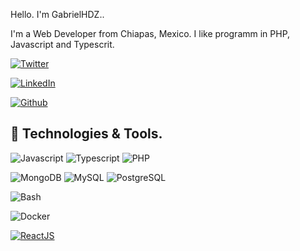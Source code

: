 Hello. I'm GabrielHDZ..

I'm a Web Developer from Chiapas, Mexico. I like programm in PHP, Javascript and Typescrit.

[![Twitter](https://img.shields.io/badge/Twitter-1DA1F2?style=for-the-badge&logo=twitter&logoColor=white&label=)](https://twitter.com/GHdzHdz)



[![LinkedIn](https://img.shields.io/badge/LinkedIn-0077B5?style=for-the-badge&logo=linkedin&logoColor=white)](https://www.linkedin.com/in/gabriel-diaz-1b38801a0)

[![Github](https://img.shields.io/badge/GitHub-100000?style=for-the-badge&logo=github&logoColor=white)](https://github.com/GabrielHDZ)

## 🔧 Technologies & Tools.

![Javascript](https://img.shields.io/badge/Code-JavaScript-informational?style=flat&logo=javascript&logoColor=white&color=FF6666)
![Typescript](https://img.shields.io/badge/Code-Typescript-informational?style=flat&logo=typescript&logoColor=white&color=FF6666)
![PHP](https://img.shields.io/badge/Code-PHP-informational?style=flat&logo=php&logoColor=white&color=FF6666)

![MongoDB](https://img.shields.io/badge/DB-MongoDB-informational?style=flat&logo=mongodb&logoColor=white&color=668AFF)
![MySQL](https://img.shields.io/badge/DB-MySQL-informational?style=flat&logo=mysql&logoColor=white&color=668AFF)
![PostgreSQL](https://img.shields.io/badge/DB-PostgreSQL-informational?style=flat&logo=postgresql&logoColor=white&color=668AFF)

![Bash](https://img.shields.io/badge/Shell-Bash-informational?style=flat&logo=gnu-bash&logoColor=white&color=FFFC66)

![Docker](https://img.shields.io/badge/Tools-Docker-informational?style=flat&logo=docker&logoColor=white&color=FFFC66)

[![ReactJS](https://img.shields.io/badge/Library-ReactJS-informational?style=plastic&logo=react&logoColor=white&color=informational)](https://reactjs.org/)

